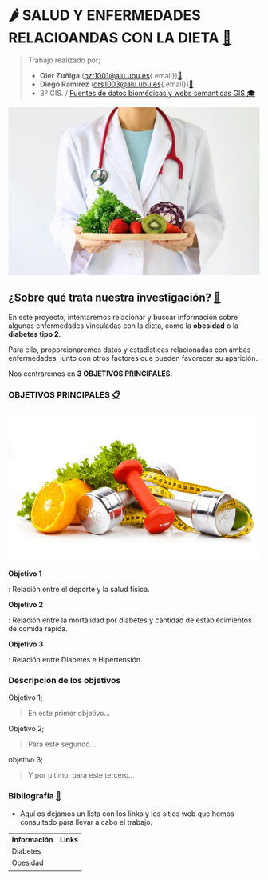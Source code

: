 # 🌶️ SALUD Y ENFERMEDADES RELACIOANDAS CON LA DIETA [🍌](https://emojipedia.org/shortcodes)

> Trabajo realizado por;
>
> -   **Oier Zuñiga** ([ozt1001\@alu.ubu.es](mailto:ozt1001@alu.ubu.es){.email})[📩](https://emojipedia.org/shortcodes)
> -   **Diego Ramirez** ([drs1003\@alu.ubu.es](mailto:drs1003@alu.ubu.es){.email})[📩](https://emojipedia.org/shortcodes)
> -   3º GIS. / [Fuentes de datos biomédicas y webs semanticas GIS.](https://ubuvirtual.ubu.es/course/view.php?id=14468)[🎓](https://emojipedia.org/shortcodes)

![1](Fotos/Portada.jpg)

## ¿Sobre qué trata nuestra investigación? [🔎](https://emojipedia.org/shortcodes)

En este proyecto, intentaremos relacionar y buscar información sobre algunas enfermedades vinculadas con la dieta, como la **obesidad** o la **diabetes tipo 2**.

Para ello, proporcionaremos datos y estadísticas relacionadas con ambas enfermedades, junto con otros factores que pueden favorecer su aparición.

Nos centraremos en **3 OBJETIVOS PRINCIPALES.**

### OBJETIVOS PRINCIPALES [📋](https://emojipedia.org/shortcodes)

![2](Fotos/DietaDeporte.jpg)

**Objetivo 1**

:   Relación entre el deporte y la salud física.

**Objetivo 2**

:   Relación entre la mortalidad por diabetes y cantidad de establecimientos de comida rápida.

**Objetivo 3**

:   Relación entre Diabetes e Hipertensión.

### Descripción de los objetivos

Objetivo 1;

> En este primer objetivo...

Objetivo 2;

> Para este segundo...

objetivo 3;

> Y por ultimo, para este tercero...

### Bibliografía [📰](https://emojipedia.org/shortcodes)

-   Aquí os dejamos un lista con los links y los sitios web que hemos consultado para llevar a cabo el trabajo.

| **Información** | **Links** |
|:----------------|:----------|
| Diabetes        |           |
| Obesidad        |           |
|                 |           |
